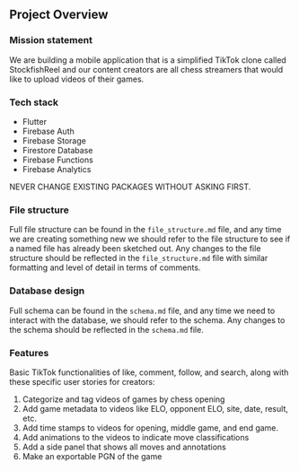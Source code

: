## Project Overview
### Mission statement
We are building a mobile application that is a simplified TikTok clone called StockfishReel and our content creators are all chess streamers that would like to upload videos of their games.

### Tech stack
- Flutter
- Firebase Auth
- Firebase Storage
- Firestore Database
- Firebase Functions
- Firebase Analytics

NEVER CHANGE EXISTING PACKAGES WITHOUT ASKING FIRST.

### File structure
Full file structure can be found in the `file_structure.md` file, and any time we are creating something new we should refer to the file structure to see if a named file has already been sketched out. Any changes to the file structure should be reflected in the `file_structure.md` file with similar formatting and level of detail in terms of comments.

### Database design
Full schema can be found in the `schema.md` file, and any time we need to interact with the database, we should refer to the schema. Any changes to the schema should be reflected in the `schema.md` file.

### Features
Basic TikTok functionalities of like, comment, follow, and search, along with these specific user stories for creators:
1. Categorize and tag videos of games by chess opening
2. Add game metadata to videos like ELO, opponent ELO, site, date, result, etc.
3. Add time stamps to videos for opening, middle game, and end game.
4. Add animations to the videos to indicate move classifications
5. Add a side panel that shows all moves and annotations
6. Make an exportable PGN of the game